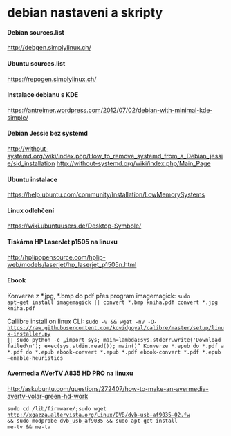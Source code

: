 # debian nastaveni a skripty

#### Debian sources.list

http://debgen.simplylinux.ch/

#### Ubuntu sources.list

https://repogen.simplylinux.ch/

#### Instalace debianu s KDE

https://antreimer.wordpress.com/2012/07/02/debian-with-minimal-kde-simple/

#### Debian Jessie bez systemd

http://without-systemd.org/wiki/index.php/How_to_remove_systemd_from_a_Debian_jessie/sid_installation
http://without-systemd.org/wiki/index.php/Main_Page


#### Ubuntu instalace 
https://help.ubuntu.com/community/Installation/LowMemorySystems

#### Linux odlehčení
https://wiki.ubuntuusers.de/Desktop-Symbole/

#### Tiskárna HP LaserJet p1505 na linuxu
http://hplipopensource.com/hplip-web/models/laserjet/hp_laserjet_p1505n.html

#### Ebook

Konverze z *.jpg, *.bmp do pdf přes program imagemagick:
<code>sudo apt-get install imagemagick || convert *.bmp kniha.pdf convert *.jpg kniha.pdf</code>

Callibre install on linux CLI:
<code>sudo -v && wget -nv -O- https://raw.githubusercontent.com/kovidgoyal/calibre/master/setup/linux-installer.py || sudo python -c „import sys; main=lambda:sys.stderr.write('Download failed\n'); exec(sys.stdin.read()); main()“ Konverze *.epub do *.pdf a *.pdf do *.epub ebook-convert *.epub *.pdf ebook-convert *.pdf *.epub –enable-heuristics</code>

#### Avermedia AVerTV A835 HD PRO na linuxu
http://askubuntu.com/questions/272407/how-to-make-an-avermedia-avertv-volar-green-hd-work

<code>sudo cd /lib/firmware/;sudo wget http://xgazza.altervista.org/Linux/DVB/dvb-usb-af9035-02.fw && sudo modprobe dvb_usb_af9035 && sudo apt-get install me-tv && me-tv</code>





